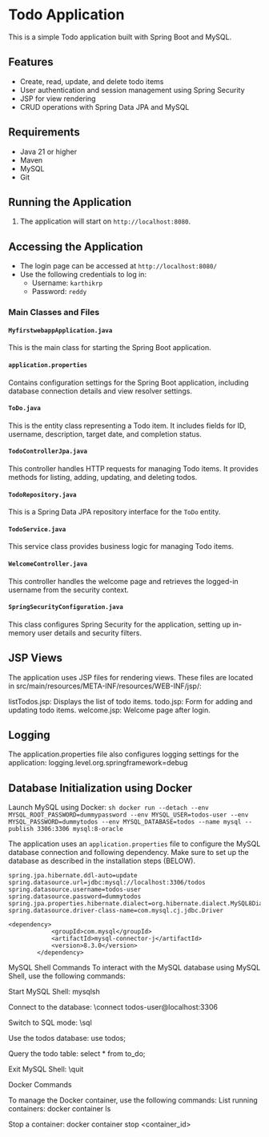# Todo Application

This is a simple Todo application built with Spring Boot and MySQL.

## Features

- Create, read, update, and delete todo items
- User authentication and session management using Spring Security
- JSP for view rendering
- CRUD operations with Spring Data JPA and MySQL

## Requirements

- Java 21 or higher
- Maven
- MySQL
- Git


## Running the Application

1. The application will start on `http://localhost:8080`.

## Accessing the Application

- The login page can be accessed at `http://localhost:8080/`
- Use the following credentials to log in:
  - Username: `karthikrp`
  - Password: `reddy`

### Main Classes and Files

#### `MyfirstwebappApplication.java`

This is the main class for starting the Spring Boot application.

#### `application.properties`

Contains configuration settings for the Spring Boot application, including database connection details and view resolver settings.

#### `ToDo.java`

This is the entity class representing a Todo item. It includes fields for ID, username, description, target date, and completion status.

#### `TodoControllerJpa.java`

This controller handles HTTP requests for managing Todo items. It provides methods for listing, adding, updating, and deleting todos.

#### `TodoRepository.java`

This is a Spring Data JPA repository interface for the `ToDo` entity.

#### `TodoService.java`

This service class provides business logic for managing Todo items.

#### `WelcomeController.java`

This controller handles the welcome page and retrieves the logged-in username from the security context.

#### `SpringSecurityConfiguration.java`

This class configures Spring Security for the application, setting up in-memory user details and security filters.

## JSP Views
The application uses JSP files for rendering views. These files are located in src/main/resources/META-INF/resources/WEB-INF/jsp/:

listTodos.jsp: Displays the list of todo items.
todo.jsp: Form for adding and updating todo items.
welcome.jsp: Welcome page after login.

## Logging
The application.properties file also configures logging settings for the application:
logging.level.org.springframework=debug

## Database Initialization using Docker

 Launch MySQL using Docker:
    ```sh
    docker run --detach --env MYSQL_ROOT_PASSWORD=dummypassword --env MYSQL_USER=todos-user --env MYSQL_PASSWORD=dummytodos --env MYSQL_DATABASE=todos --name mysql --publish 3306:3306 mysql:8-oracle
    ```

The application uses an `application.properties` file to configure the MySQL database connection and following dependency. Make sure to set up the database as described in the installation steps (BELOW).

```properties
spring.jpa.hibernate.ddl-auto=update
spring.datasource.url=jdbc:mysql://localhost:3306/todos
spring.datasource.username=todos-user
spring.datasource.password=dummytodos
spring.jpa.properties.hibernate.dialect=org.hibernate.dialect.MySQL8Dialect
spring.datasource.driver-class-name=com.mysql.cj.jdbc.Driver
```

```dependency
<dependency>
			<groupId>com.mysql</groupId>
			<artifactId>mysql-connector-j</artifactId>
			<version>8.3.0</version>
		</dependency>
```

MySQL Shell Commands
To interact with the MySQL database using MySQL Shell, use the following commands:

Start MySQL Shell:
mysqlsh

Connect to the database:
\connect todos-user@localhost:3306

Switch to SQL mode:
\sql


Use the todos database:
use todos;

Query the todo table:
select * from to_do;

Exit MySQL Shell:
\quit

Docker Commands

To manage the Docker container, use the following commands:
List running containers:
docker container ls

Stop a container:
docker container stop <container_id>

